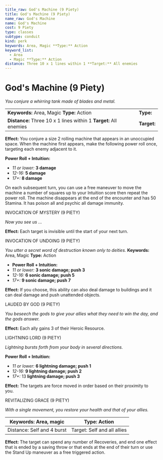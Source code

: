 ```yaml
---
title_raw: God's Machine (9 Piety)
title: God's Machine (9 Piety)
name_raw: God's Machine
name: God's Machine
cost: 9 Piety
type: classes
subtype: conduit
kind: perk
keywords: Area, Magic **Type:** Action
keyword_list:
  - Area
  - Magic **Type:** Action
distance: Three 10 x 1 lines within 1 **Target:** All enemies
---
```


# God's Machine (9 Piety)

*You conjure a whirring tank made of blades and metal.*

|                                                                   |             |
| :---------------------------------------------------------------- | :---------- |
| **Keywords:** Area, Magic **Type:** Action                        | **Type:**   |
| **Distance:** Three 10 x 1 lines within 1 **Target:** All enemies | **Target:** |

**Effect:** You conjure a size 2 rolling machine that appears in an unoccupied space. When the machine first appears, make the following power roll once, targeting each enemy adjacent to it.

**Power Roll + Intuition:**

- *11 or lower:* **3 damage**
- *12-16:* **5 damage**
- *17+:* **8 damage**

On each subsequent turn, you can use a free maneuver to move the machine a number of squares up to your Intuition score then repeat the power roll. The machine disappears at the end of the encounter and has 50 Stamina. It has poison all and psychic all damage immunity.

INVOCATION OF MYSTERY (9 PIETY)

*Now you see us ...*

**Effect:** Each target is invisible until the start of your next turn.

INVOCATION OF UNDOING (9 PIETY)

*You utter a secret word of destruction known only to deities.* **Keywords:** Area, Magic **Type:** Action

- **Power Roll + Intuition:**
- *11 or lower:* **3 sonic damage; push 3**
- *12-16:* **6 sonic damage; push 5**
- *17+:* **9 sonic damage; push 7**

**Effect:** If you choose, this ability can also deal damage to buildings and it can deal damage and push unattended objects.

LAUDED BY GOD (9 PIETY)

*You beseech the gods to give your allies what they need to win the day, and the gods answer.*

**Effect:** Each ally gains 3 of their Heroic Resource.

LIGHTNING LORD (9 PIETY)

*Lightning bursts forth from your body in several directions.*

**Power Roll + Intuition:**

- *11 or lower:* **6 lightning damage; push 1**
- *12-16:* **9 lightning damage; push 2**
- *17+:* 13 **lightning damage; push 3**

**Effect:** The targets are force moved in order based on their proximity to you.

REVITALIZING GRACE (9 PIETY)

*With a single movement, you restore your health and that of your allies.*

| Keywords: Area, magic      | Type: Action                |
| -------------------------- | --------------------------- |
| Distance: Self and 4 burst | Target: Self and all allies |

**Effect:** The target can spend any number of Recoveries, and end one effect that is ended by a saving throw or that ends at the end of their turn or use the Stand Up maneuver as a free triggered action.
